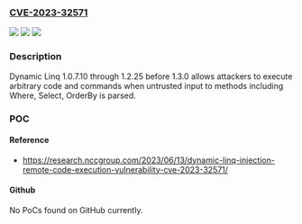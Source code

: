 ### [CVE-2023-32571](https://cve.mitre.org/cgi-bin/cvename.cgi?name=CVE-2023-32571)
![](https://img.shields.io/static/v1?label=Product&message=n%2Fa&color=blue)
![](https://img.shields.io/static/v1?label=Version&message=n%2Fa&color=blue)
![](https://img.shields.io/static/v1?label=Vulnerability&message=n%2Fa&color=brighgreen)

### Description

Dynamic Linq 1.0.7.10 through 1.2.25 before 1.3.0 allows attackers to execute arbitrary code and commands when untrusted input to methods including Where, Select, OrderBy is parsed.

### POC

#### Reference
- https://research.nccgroup.com/2023/06/13/dynamic-linq-injection-remote-code-execution-vulnerability-cve-2023-32571/

#### Github
No PoCs found on GitHub currently.

